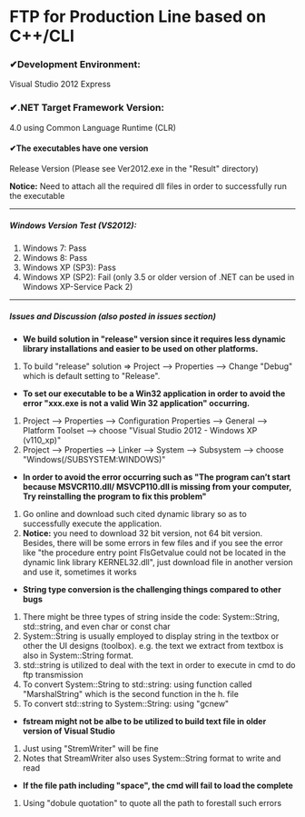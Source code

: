 # FTP for Production Line based on C++/CLI
### ✔Development Environment: 
Visual Studio 2012 Express
### ✔.NET Target Framework Version:
4.0 using Common Language Runtime (CLR)
#### ✔The executables have one version
Release Version (Please see Ver2012.exe in the "Result" directory)

**Notice:** Need to attach all the required dll files in order to successfully run the executable

---
##### Windows Version Test (VS2012):
1. Windows 7: Pass
2. Windows 8: Pass
3. Windows XP (SP3): Pass
4. Windows XP (SP2): Fail (only 3.5 or older version of .NET can be used in Windows XP-Service Pack 2)

---
##### Issues and Discussion (also posted in issues section)
* **We build solution in "release" version since it requires less dynamic library installations and easier to be used on other platforms.**
1. To build "release" solution => Project --> Properties --> Change "Debug" which is default setting to "Release".
* **To set our executable to be a Win32 application in order to avoid the error "xxx.exe is not a valid Win 32 application" occurring.**
1. Project --> Properties --> Configuration Properties --> General --> Platform Toolset --> choose "Visual Studio 2012 - Windows XP (v110_xp)"
2. Project --> Properties --> Linker --> System --> Subsystem --> choose "Windows(/SUBSYSTEM:WINDOWS)"
* **In order to avoid the error occurring such as  "The program can’t start because MSVCR110.dll/ MSVCP110.dll is missing from your computer, Try reinstalling the program to fix this problem"**
1. Go online and download such cited dynamic library so as to successfully execute the application.
2. **Notice:** you need to download 32 bit version, not 64 bit version. Besides, there will be some errors in few files and if you see the error like "the procedure entry point FlsGetvalue could not be located in the dynamic link library KERNEL32.dll", just download file in another version and use it, sometimes it works
* **String type conversion is the challenging things compared to other bugs**
1. There might be three types of string inside the code: System::String, std::string, and even char or const char
2. System::String is usually employed to display string in the textbox or other the UI designs (toolbox). e.g. the text we extract from textbox is also in System::String format.
3. std::string is utilized to deal with the text in order to execute in cmd to do ftp transmission
4. To convert System::String to std::string: using function called "MarshalString" which is the second function in the h. file
5. To convert std::string to System::String: using "gcnew"
* **fstream might not be albe to be utilized to build text file in older version of Visual Studio**
1. Just using "StremWriter" will be fine
2. Notes that StreamWriter also uses System::String format to write and read

* **If the file path including "space", the cmd will fail to load the complete**
1. Using "dobule quotation" to quote all the path to forestall such errors
